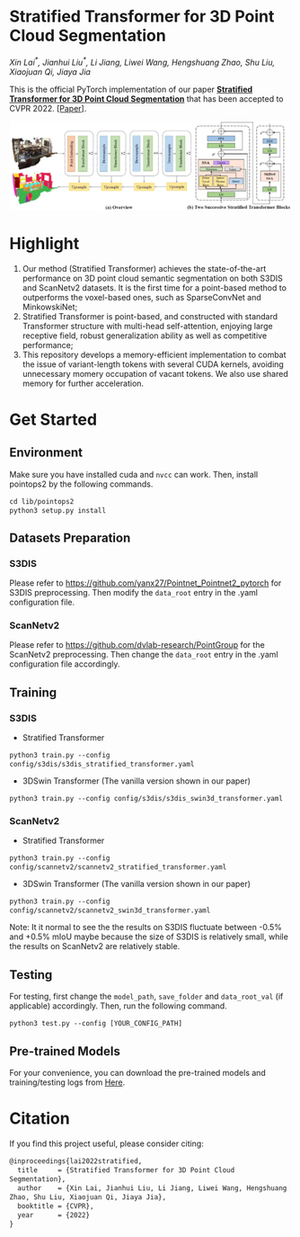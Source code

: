 # Stratified Transformer for 3D Point Cloud Segmentation
*Xin Lai<sup>\*</sup>, Jianhui Liu<sup>\*</sup>, Li Jiang, Liwei Wang, Hengshuang Zhao, Shu Liu, Xiaojuan Qi, Jiaya Jia*

This is the official PyTorch implementation of our paper [**Stratified Transformer for 3D Point Cloud Segmentation**](https://mycuhk-my.sharepoint.com/:b:/g/personal/1155154502_link_cuhk_edu_hk/EcXi3XN9ZvNGhs5mvuk9vr4BDGquxF7YzWCjSF-Bx4qUbg?e=kbQl86) that has been accepted to CVPR 2022. [\[Paper\]](https://mycuhk-my.sharepoint.com/:b:/g/personal/1155154502_link_cuhk_edu_hk/EcXi3XN9ZvNGhs5mvuk9vr4BDGquxF7YzWCjSF-Bx4qUbg?e=kbQl86).

<div align="center">
  <img src="figs/fig.jpg"/>
</div>

# Highlight 
1. Our method (Stratified Transformer) achieves the state-of-the-art performance on 3D point cloud semantic segmentation on both S3DIS and ScanNetv2 datasets. It is the first time for a point-based method to outperforms the voxel-based ones, such as SparseConvNet and MinkowskiNet;
2. Stratified Transformer is point-based, and constructed with standard Transformer structure with multi-head self-attention, enjoying large receptive field, robust generalization ability as well as competitive performance;
3. This repository develops a memory-efficient implementation to combat the issue of variant-length tokens with several CUDA kernels, avoiding unnecessary momery occupation of vacant tokens. We also use shared memory for further acceleration.

# Get Started

## Environment

Make sure you have installed cuda and `nvcc` can work. Then, install pointops2 by the following commands.
```
cd lib/pointops2
python3 setup.py install
```

## Datasets Preparation

### S3DIS
Please refer to https://github.com/yanx27/Pointnet_Pointnet2_pytorch for S3DIS preprocessing. Then modify the `data_root` entry in the .yaml configuration file.

### ScanNetv2
Please refer to https://github.com/dvlab-research/PointGroup for the ScanNetv2 preprocessing. Then change the `data_root` entry in the .yaml configuration file accordingly.

## Training

### S3DIS
- Stratified Transformer
```
python3 train.py --config config/s3dis/s3dis_stratified_transformer.yaml
```

- 3DSwin Transformer (The vanilla version shown in our paper)
```
python3 train.py --config config/s3dis/s3dis_swin3d_transformer.yaml
```

### ScanNetv2
- Stratified Transformer
```
python3 train.py --config config/scannetv2/scannetv2_stratified_transformer.yaml
```

- 3DSwin Transformer (The vanilla version shown in our paper)
```
python3 train.py --config config/scannetv2/scannetv2_swin3d_transformer.yaml
```

Note: It it normal to see the the results on S3DIS fluctuate between -0.5\% and +0.5\% mIoU maybe because the size of S3DIS is relatively small, while the results on ScanNetv2 are relatively stable.

## Testing
For testing, first change the `model_path`, `save_folder` and `data_root_val` (if applicable) accordingly. Then, run the following command.
```
python3 test.py --config [YOUR_CONFIG_PATH]
```

## Pre-trained Models

For your convenience, you can download the pre-trained models and training/testing logs from [Here](https://mycuhk-my.sharepoint.com/:f:/g/personal/1155154502_link_cuhk_edu_hk/EihXWr_HEnJIvR_M0_YRbSgBV-6VEIhmbOA9TMyCmKH35Q?e=hLAPNi).


# Citation
If you find this project useful, please consider citing:

```
@inproceedings{lai2022stratified,
  title     = {Stratified Transformer for 3D Point Cloud Segmentation},
  author    = {Xin Lai, Jianhui Liu, Li Jiang, Liwei Wang, Hengshuang Zhao, Shu Liu, Xiaojuan Qi, Jiaya Jia},
  booktitle = {CVPR},
  year      = {2022}
}
```
